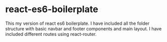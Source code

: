 # react-es6-boilerplate
This my version of react es6 boilerplate. I have included all the folder structure with basic navbar and footer components and main layout. I have included different routes using react-router.
